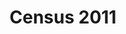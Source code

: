---
schema: default
title: Census 2011
organization: Lewisham Insight
notes: Historical census data by 2022 ward
resources:
  - name: Country of birth
    url: >-
      https://lb-lewisham.github.io/open-data-lewisham/datasets/data/census-2011/country_of_birth/lbl_country_of_birth_wd22.csv
    format: csv
  - name: Educational attainment
    url: >-
      https://lb-lewisham.github.io/open-data-lewisham/datasets/data/census-2011/educational_attainment/lbl_educational_attainment_wd22.csv
    format: csv
  - name: Economic activity groups
    url: >-
      https://lb-lewisham.github.io/open-data-lewisham/datasets/data/census-2011/economic-activity/lbl_economic_activity_groups_wd22.csv
    format: csv
  - name: Economic activity types
    url: >-
      https://lb-lewisham.github.io/open-data-lewisham/datasets/data/census-2011/economic-activity/lbl_economic_activity_wd22.csv
    format: csv
  - name: Economic activity hours worked
    url: >-
      https://lb-lewisham.github.io/open-data-lewisham/datasets/data/census-2011/economic-activity/lbl_hours_worked_wd22.csv
    format: csv
  - name: Economic activity occupation
    url: >-
      https://lb-lewisham.github.io/open-data-lewisham/datasets/data/census-2011/economic-activity/lbl_occupation_wd22.csv
    format: csv
  - name: Economic activity occupation minor groups
    url: >-
      https://lb-lewisham.github.io/open-data-lewisham/datasets/data/census-2011/economic-activity/lbl_occupation_minor_groups_wd22.csv
    format: csv
  - name: Ethnicity
    url: >-
      https://lb-lewisham.github.io/open-data-lewisham/datasets/data/census-2011/ethnicity/lbl_ethnicity_wd22.csv
    format: csv
  - name: Health and provision of unpaid care
    url: >-
      https://lb-lewisham.github.io/open-data-lewisham/datasets/data/census-2011/health/lbl_health_and_provision_of_unpaid_care_wd22.csv
    format: csv
  - name: Housing type
    url: >-
      https://lb-lewisham.github.io/open-data-lewisham/datasets/data/census-2011/housing/lbl_accommodation_type_wd22.csv
    format: csv
  - name: Housing vehicle availability
    url: >-
      https://lb-lewisham.github.io/open-data-lewisham/datasets/data/census-2011/housing/lbl_car_van_availability_wd22.csv
    format: csv
  - name: Housing composition
    url: >-
      https://lb-lewisham.github.io/open-data-lewisham/datasets/data/census-2011/housing/lbl_household_compositions_wd22.csv
    format: ''
  - name: Housing bedrooms available
    url: >-
      https://lb-lewisham.github.io/open-data-lewisham/datasets/data/census-2011/housing/lbl_occupancy_rating_wd22.csv
    format: csv
  - name: Housing heating
    url: >-
      https://lb-lewisham.github.io/open-data-lewisham/datasets/data/census-2011/housing/lbl_rooms_bedrooms_central_heating_wd22.csv
    format: csv
  - name: Housing tenure
    url: >-
      https://lb-lewisham.github.io/open-data-lewisham/datasets/data/census-2011/housing/lbl_tenure_households_wd22.csv
    format: csv
  - name: Language proficiency in English
    url: >-
      https://lb-lewisham.github.io/open-data-lewisham/datasets/data/census-2011/languages/lbl_english_proficiency_wd22.csv
    format: csv
  - name: Main language
    url: >-
      https://lb-lewisham.github.io/open-data-lewisham/datasets/data/census-2011/languages/lbl_main_language_detailed_wd22.csv
    format: csv
  - name: Religion
    url: >-
      https://lb-lewisham.github.io/open-data-lewisham/datasets/data/census-2011/religion/lbl_religion_wd22.csv
    format: csv
license: 'https://www.nationalarchives.gov.uk/doc/open-government-licence/version/3/'
category:
  - Economy
  - Education
  - Environment
  - Transportation
maintainer: Lewisham Insight
maintainer_email: insight-and-delivery@lewisham.gov.uk
---
